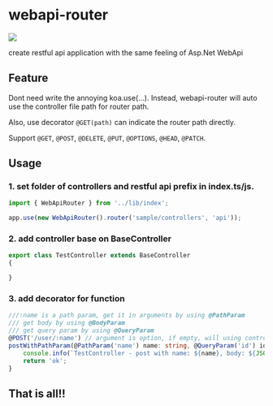 # webapi-router
[<img src="https://badge.fury.io/js/webapi-router.svg">](https://www.npmjs.com/package/webapi-router/)

create restful api application with the same feeling of Asp.Net WebApi

## Feature
Dont need write the annoying koa.use(...). Instead, webapi-router will auto use the controller file path for router path.

Also, use decorator `@GET(path)` can indicate the router path directly.

Support `@GET`, `@POST`, `@DELETE`, `@PUT`, `@OPTIONS`, `@HEAD`, `@PATCH`.

## Usage
### 1. set folder of controllers and restful api prefix in index.ts/js.
```ts
import { WebApiRouter } from '../lib/index';

app.use(new WebApiRouter().router('sample/controllers', 'api'));
```
### 2. add controller base on BaseController
```ts
export class TestController extends BaseController
{

}
```
### 3. add decorator for function
```ts
///:name is a path param, get it in arguments by using @PathParam
/// get body by using @BodyParam
/// get query param by using @QueryParam
@POST('/user/:name') // argument is option, if empty, will using controller file path as router path.
postWithPathParam(@PathParam('name') name: string, @QueryParam('id') id: string, @BodyParam body: any) {
    console.info(`TestController - post with name: ${name}, body: ${JSON.stringify(body)}`);
    return 'ok';
}
```

## That is all!!

